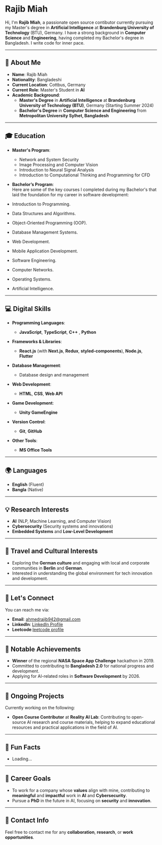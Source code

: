 # Rajib Miah

Hi, I'm **Rajib Miah**, a passionate open source contibutor currently pursuing my Master's degree in **Artificial Intelligence** at **Brandenburg University of Technology** (BTU), Germany. I have a strong background in **Computer Science** and **Engineering**, having completed my Bachelor's degree in Bangladesh. I write code for inner pace.

---

## 🚀 About Me

- **Name**: Rajib Miah
- **Nationality**: Bangladeshi
- **Current Location**: Cottbus, Germany
- **Current Role**: Master's Student in **AI**
- **Academic Background**:
  - **Master's Degree** in **Artificial Intelligence** at **Brandenburg University of Technology (BTU)**, Germany (Starting Summer 2024)
  - **Bachelor's Degree** in **Computer Science and Engineering** from **Metropolitan University Sylhet, Bangladesh**

---

## 🎓 Education

- **Master's Program**:  
   - Network and System Security  
   - Image Processing and Computer Vision  
   - Introduction to Neural Signal Analysis  
   - Introduction to Computational Thinking and Programming for CFD  
   
- **Bachelor’s Program**:  
Here are some of the key courses I completed during my Bachelor's that laid the foundation for my career in software development:

- Introduction to Programming.
- Data Structures and Algorithms.
- Object-Oriented Programming (OOP).
- Database Management Systems.
- Web Development.
- Mobile Application Development.
- Software Engineering.
- Computer Networks.
- Operating Systems.
- Artificial Intelligence.

---


## 💻 Digital Skills

- **Programming Languages**:  
  - **JavaScript**, **TypeScript**, **C++** , **Python**
  
- **Frameworks & Libraries**:  
  - **React.js** (with **Next.js**, **Redux**, **styled-components**), **Node.js**, **Flutter**

- **Database Management**:  
  - Database design and management

- **Web Development**:  
  - **HTML**, **CSS**, **Web API**

- **Game Development**:  
  - **Unity GameEngine**

- **Version Control**:  
  - **Git**, **GitHub**

- **Other Tools**:  
  - **MS Office Tools**


---

## 🌍 Languages

- **English** (Fluent)
- **Bangla** (Native)

---

## 💡 Research Interests

- **AI** (NLP, Machine Learning, and Computer Vision)
- **Cybersecurity** (Security systems and innovations)
- **Embedded Systems** and **Low-Level Development**

---

## 🧳 Travel and Cultural Interests

- Exploring the **German culture** and engaging with local and corporate communities in **Berlin** and **German**.
- Interested in understanding the global environment for tech innovation and development.

---

## 💬 Let's Connect

You can reach me via:
- **Email**: ahmedrajib942@gmail.com
- **LinkedIn**: [LinkedIn Profile](https://www.linkedin.com/in/mrrajibmiah/)
- **Leetcode**:[leetcode profile](https://leetcode.com/u/md_rajib)
---

## 🌟 Notable Achievements

- **Winner** of the regional **NASA Space App Challenge** hackathon in 2019.
- Committed to contributing to **Bangladesh 2.0** for national progress and development.
- Applying for AI-related roles in **Software Development** by 2026.
  
---

## 📝 Ongoing Projects

Currently working on the following:
- **Open Course Contributor** at **Reality AI Lab**: Contributing to open-source AI research and course materials, helping to expand educational resources and practical applications in the field of AI.

---

## 📌 Fun Facts

- Loading...

---

## 🏅 Career Goals

- To work for a company whose **values** align with mine, contributing to **meaningful** and **impactful** work in **AI** and **Cybersecurity**.
- Pursue a **PhD** in the future in AI, focusing on **security** and **innovation**.

---

## 📍 Contact Info

Feel free to contact me for any **collaboration**, **research**, or **work opportunities**.
